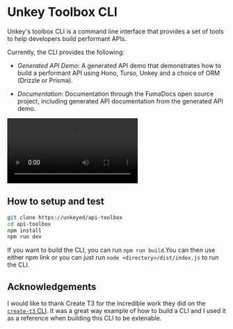 # Unkey Toolbox CLI

Unkey's toolbox CLI is a command line interface that provides a set of tools to help developers build performant APIs.

Currently, the CLI provides the following:

- _Generated API Demo_: A generated API demo that demonstrates how to build a performant API using Hono, Turso, Unkey and a choice of ORM (Drizzle or Prisma).

- _Documentation_: Documentation through the FumaDocs open source project, including generated API documentation from the generated API demo.

![CLI example](https://res.cloudinary.com/dub20ptvt/video/upload/v1719442663/cli-example.mp4)

## How to setup and test

```bash
git clone https://unkeyed/api-toolbox
cd api-toolbox
npm install
npm run dev
```

If you want to build the CLI, you can run `npm run build`.You can then use either npm link or you can just run `node <directory>/dist/index.js` to run the CLI.


## Acknowledgements

I would like to thank Create T3 for the incredible work they did on the [`create-t3` CLI](https://github.com/t3-oss/create-t3-app). It was a great way example of how to build a CLI and I used it as a reference when building this CLI to be extenable.
